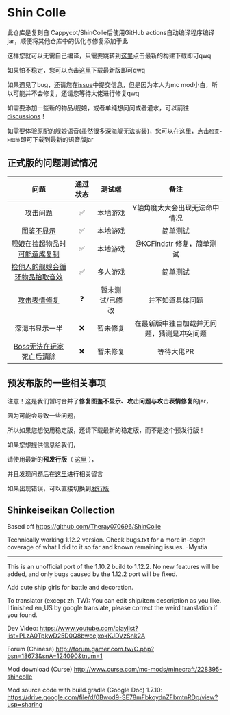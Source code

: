 # Shin Colle

此仓库是复刻自 Cappycot/ShinColle后使用GitHub actions自动编译程序编译jar，顺便将其他仓库中的优化与修复添加于此 

这样您就可以无需自己编译，只需要跳转到[这里](https://github.com/misaka10843/ShinColle/actions)点击最新的构建下载即可qwq

如果怕不稳定，您可以点击[这里](https://github.com/misaka10843/ShinColle/releases)下载最新版即可qwq

如果遇见了bug，还请您在[issue](https://github.com/misaka10843/ShinColle/issues)中提交信息，但是因为本人为mc mod小白，所以可能并不会修复，还请您等待大佬进行修复qwq

如需要添加一些新的物品/舰娘，或者单纯想问问或者灌水，可以前往[discussions](https://github.com/misaka10843/ShinColle/discussions)！

如需要体验原配的舰娘语音(虽然很多深海舰无法实装)，您可以在[这里](https://github.com/misaka10843/ShinColle/pull/8)，点击`检查->细节`即可下载到最新的语音版jar

## 正式版的问题测试情况 

|问题|通过状态|测试端|备注|
|  :----:  | :----:  |  :----:  | :----:  |
[攻击问题](https://github.com/misaka10843/ShinColle/pull/2)|✅|本地游戏|Y轴角度太大会出现无法命中情况|
[图鉴不显示](https://github.com/misaka10843/ShinColle/pull/2)|✅|本地游戏|简单测试|
[舰娘在捡起物品时可能造成复制](https://github.com/misaka10843/ShinColle/pull/3#issuecomment-1134689839)|✅|本地游戏|[@KCFindstr](https://github.com/KCFindstr) 修复，简单测试|
[捡他人的舰娘会循环物品拾取音效](https://github.com/misaka10843/ShinColle/issues/9)|✅|多人游戏|简单测试|
[攻击表情修复](https://github.com/misaka10843/ShinColle/pull/2)|❓|暂未测试/已修改|并不知道具体问题|
深海书显示一半|❌|暂未修复|在最新版中独自加载并无问题，猜测是冲突问题|
[Boss无法在玩家死亡后清除](https://github.com/misaka10843/ShinColle/issues/6)|❌|暂未修复|等待大佬PR|

## 预发布版的一些相关事项

注意！这是我们暂时合并了**修复图鉴不显示、攻击问题与攻击表情修复**的jar，

因为可能会导致一些问题，

所以如果您想使用稳定版，还请下载最新的稳定版，而不是这个预发行版！

如果您想提供信息给我们，

请使用最新的**预发行版**（ [这里](https://github.com/misaka10843/ShinColle/releases/tag/2022.5.22-1) ），

并且发现问题后在[这里](https://github.com/misaka10843/ShinColle/pull/3)进行相关留言

如果出现错误，可以直接切换到[发行版](https://github.com/misaka10843/ShinColle/releases/latest)

## Shinkeiseikan Collection


Based off https://github.com/Theray070696/ShinColle

Technically working 1.12.2 version. Check bugs.txt for a more in-depth coverage of what I did to it so far and known remaining issues. -Mystia

-------------------------------------------------------------

This is an unofficial port of the 1.10.2 build to 1.12.2.
No new features will be added, and only bugs caused by the 1.12.2 port will be fixed.

Add cute ship girls for battle and decoration.


To translator (except zh_TW):
You can edit ship/item description as you like.
I finished en_US by google translate, please correct the weird translation if you found.



Dev Video:
https://www.youtube.com/playlist?list=PLzA0TpkwD25D0Q8bwcejxokKJDVzSnk2A

Forum (Chinese)
http://forum.gamer.com.tw/C.php?bsn=18673&snA=124090&tnum=1

Mod download (Curse)
http://www.curse.com/mc-mods/minecraft/228395-shincolle

Mod source code with build.gradle (Google Doc)
1.7.10:
https://drive.google.com/file/d/0Bwod9-SE78mFbkoydnZFbmtnRDg/view?usp=sharing

